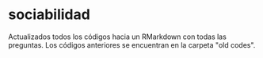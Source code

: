 # sociabilidad

Actualizados todos los códigos hacia un RMarkdown con todas las preguntas.
Los códigos anteriores se encuentran en la carpeta "old codes".
